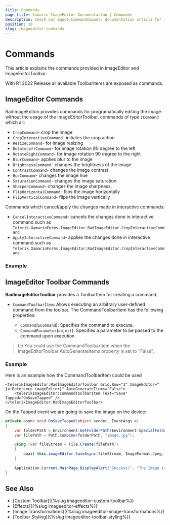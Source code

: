 ```yaml
---
title: Commands
page_title: Xamarin ImageEditor Documentation | Commands
description: Check our &quot;Commands&quot; documentation article for Telerik ImageEditor for Xamarin control.
position: 10
slug: imageeditor-commands
---
```



# Commands

This article explains the commands provided in ImageEditor and ImageEditorToolbar. 

With R1 2022 Release all available ToolbarItems are exposed as commands. 

## ImageEditor Commands

RadImageEditon provides commands for programatically editing the image without the usage of the ImageEditorToolbar.  commands of type `ICommand` which all:

* `CropCommand`- crop the image
* `CropInteractiveCommand`- initiates the crop action
* `ResizeCommand`- for image resizing
* `RotateLeftCommand`- for image rotation 90 degree to the left
* `RotateRightCommand`- for image rotation 90 degree to the right
* `BlurCommand`- applies blur to the image
* `BrightnessCommand`- changes the brightness of the image
* `ContrastCommand`- changes the image contrast
* `HueCommand`- changes the image hue
* `SaturationCommand`- changes the image saturation
* `SharpenCommand`- changes the image sharpness.
* `FlipHorizontalCommand`- flips the image horizontally
* `FlipVerticalCommand`- flips the image vertically

Commands which cancel/apply the changes made in interactive commands:

* `CancelInteractiveCommand`- cancels the changes done in interactive command such as `Telerik.XamarinForms.ImageEditor.RadImageEditor.CropInteractiveCommand`
* `ApplyInteractiveCommand`- applies the changes done in interactive command such as `Telerik.XamarinForms.ImageEditor.RadImageEditor.CropInteractiveCommand`

### Example



## ImageEditor Toolbar Commands

**RadImageEditorToolbar** provides a ToolbarItem for creating a command.

* `CommandToolbarItem`: Allows executing an arbitrary user-defined command from the toolbar. The CommandToolbarItem has the following properties:

	* `Command`(`ICommand`): Specifies the command to execute.
	* `CommandParameter`(`object`): Specifies a parameter to be passed to the command upon execution.

>tip You could use the CommandToolbarItem when the ImageEditorToolbar AutoGenerateItems property is set to "False".

### Example

Here is an example how the CommandToolbarItem could be used

```XAML
<telerikImageEditor:RadImageEditorToolbar Grid.Row="1" ImageEditor="{x:Reference imageEditor}" AutoGenerateItems="False">
    <telerikImageEditor:CommandToolbarItem Text="Save" Tapped="OnSaveTapped" />
</telerikImageEditor:RadImageEditorToolbar>
```

On the Tapped event we are going to save the image on the device:

```C#
private async void OnSaveTapped(object sender, EventArgs e)
{
    var folderPath = Environment.GetFolderPath(Environment.SpecialFolder.LocalApplicationData);
    var filePath = Path.Combine(folderPath, "image.jpg");

    using (var fileStream = File.Create(filePath))
    {
        await this.imageEditor.SaveAsync(fileStream, ImageFormat.Jpeg, 0.9);
    }
    
    Application.Current.MainPage.DisplayAlert("Success!", "The Image is saved", "OK");
}
```

## See Also

- [Custom Toolbar]({%slug imageeditor-custom-toolbar%})
- [Effects]({%slug imageeditor-effects%})
- [Image Transformations]({%slug imageeditor-image-transformations%})
- [Toolbar Styling]({%slug imageeditor-toolbar-styling%})